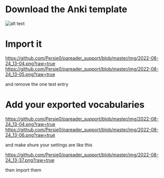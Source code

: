 # Download the Anki template
![alt text](https://github.com/Persie0/pareader_support/blob/master/img/pareaderFix.apkg)
#  Import it
https://github.com/Persie0/pareader_support/blob/master/img/2022-08-24_13-04.png?raw=true
https://github.com/Persie0/pareader_support/blob/master/img/2022-08-24_13-05.png?raw=true

and remove the one test entry
# Add your exported vocabularies
https://github.com/Persie0/pareader_support/blob/master/img/2022-08-24_13-04.png?raw=true
https://github.com/Persie0/pareader_support/blob/master/img/2022-08-24_13-06.png?raw=true

and make shure your settings are like this

https://github.com/Persie0/pareader_support/blob/master/img/2022-08-24_13-37.png?raw=true

then import them

